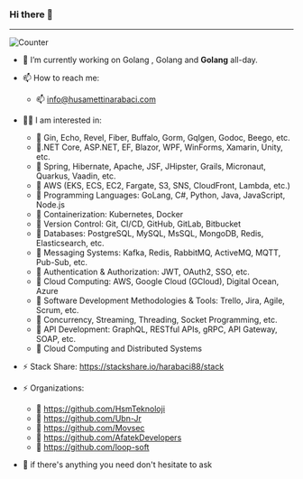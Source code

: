 ### Hi there 👋 

---

![Counter](https://komarev.com/ghpvc/?username=husamettinarabaci&style=flat-square&label=Profile%20Views)

- 🔭 I’m currently working on Golang , Golang and <b>Golang</b> all-day.
- 📫 How to reach me: 
  - 📫 info@husamettinarabaci.com
  
- 👨‍💻 I am interested in:
  - 📌 Gin, Echo, Revel, Fiber, Buffalo, Gorm, Gqlgen, Godoc, Beego, etc.
  - 📌.NET Core, ASP.NET, EF, Blazor, WPF, WinForms, Xamarin, Unity, etc.
  - 📌 Spring, Hibernate, Apache, JSF, JHipster, Grails, Micronaut, Quarkus, Vaadin, etc.
  - 📌 AWS (EKS, ECS, EC2, Fargate, S3, SNS, CloudFront, Lambda, etc.)
  - 📌 Programming Languages: GoLang, C#, Python, Java, JavaScript, Node.js
  - 📌 Containerization: Kubernetes, Docker
  - 📌 Version Control: Git, CI/CD, GitHub, GitLab, Bitbucket
  - 📌 Databases: PostgreSQL, MySQL, MsSQL, MongoDB, Redis, Elasticsearch, etc.
  - 📌 Messaging Systems: Kafka, Redis, RabbitMQ, ActiveMQ, MQTT, Pub-Sub, etc.
  - 📌 Authentication & Authorization: JWT, OAuth2, SSO, etc.
  - 📌 Cloud Computing: AWS, Google Cloud (GCloud), Digital Ocean, Azure
  - 📌 Software Development Methodologies & Tools: Trello, Jira, Agile, Scrum, etc.
  - 📌 Concurrency, Streaming, Threading, Socket Programming, etc.
  - 📌 API Development: GraphQL, RESTful APIs, gRPC, API Gateway, SOAP, etc.
  - 📌 Cloud Computing and Distributed Systems
  
- ⚡ Stack Share: https://stackshare.io/harabaci88/stack

- ⚡ Organizations:
  - 📌 https://github.com/HsmTeknoloji
  - 📌 https://github.com/Ubn-Jr
  - 📌 https://github.com/Movsec
  - 📌 https://github.com/AfatekDevelopers
  - 📌 https://github.com/loop-soft
  
- 💬 if there's anything you need don't hesitate to ask
